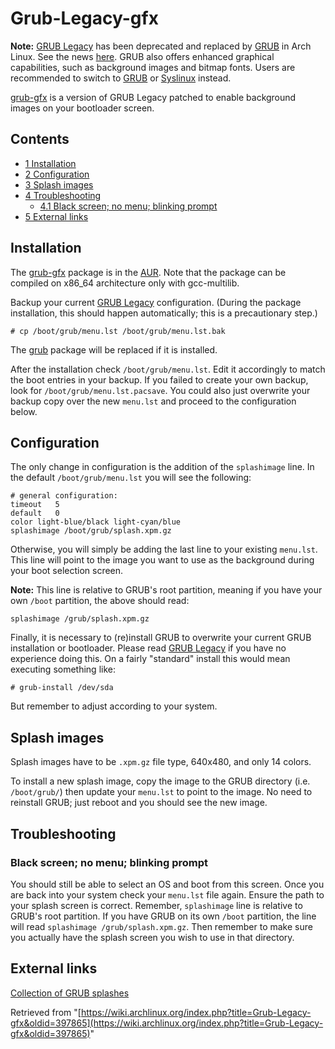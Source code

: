 # Grub-Legacy-gfx

**Note:** [GRUB Legacy](/index.php/GRUB_Legacy "GRUB Legacy") has been deprecated and replaced by [GRUB](/index.php/GRUB "GRUB") in Arch Linux. See the news [here](https://www.archlinux.org/news/grub-legacy-no-longer-supported/). GRUB also offers enhanced graphical capabilities, such as background images and bitmap fonts. Users are recommended to switch to [GRUB](/index.php/GRUB "GRUB") or [Syslinux](/index.php/Syslinux "Syslinux") instead.

[grub-gfx](https://aur.archlinux.org/packages/grub-gfx/) is a version of GRUB Legacy patched to enable background images on your bootloader screen.

## Contents

*   [1 Installation](#Installation)
*   [2 Configuration](#Configuration)
*   [3 Splash images](#Splash_images)
*   [4 Troubleshooting](#Troubleshooting)
    *   [4.1 Black screen; no menu; blinking prompt](#Black_screen.3B_no_menu.3B_blinking_prompt)
*   [5 External links](#External_links)

## Installation

The [grub-gfx](https://aur.archlinux.org/packages/grub-gfx/) package is in the [AUR](/index.php/AUR "AUR"). Note that the package can be compiled on x86_64 architecture only with gcc-multilib.

Backup your current [GRUB Legacy](/index.php/GRUB_Legacy "GRUB Legacy") configuration. (During the package installation, this should happen automatically; this is a precautionary step.)

```
# cp /boot/grub/menu.lst /boot/grub/menu.lst.bak

```

The [grub](https://www.archlinux.org/packages/?name=grub) package will be replaced if it is installed.

After the installation check `/boot/grub/menu.lst`. Edit it accordingly to match the boot entries in your backup. If you failed to create your own backup, look for `/boot/grub/menu.lst.pacsave`. You could also just overwrite your backup copy over the new `menu.lst` and proceed to the configuration below.

## Configuration

The only change in configuration is the addition of the `splashimage` line. In the default `/boot/grub/menu.lst` you will see the following:

```
# general configuration:
timeout   5
default   0
color light-blue/black light-cyan/blue
splashimage /boot/grub/splash.xpm.gz

```

Otherwise, you will simply be adding the last line to your existing `menu.lst`. This line will point to the image you want to use as the background during your boot selection screen.

**Note:** This line is relative to GRUB's root partition, meaning if you have your own `/boot` partition, the above should read:

```
splashimage /grub/splash.xpm.gz

```

Finally, it is necessary to (re)install GRUB to overwrite your current GRUB installation or bootloader. Please read [GRUB Legacy](/index.php/GRUB_Legacy "GRUB Legacy") if you have no experience doing this. On a fairly "standard" install this would mean executing something like:

```
# grub-install /dev/sda

```

But remember to adjust according to your system.

## Splash images

Splash images have to be `.xpm.gz` file type, 640x480, and only 14 colors.

To install a new splash image, copy the image to the GRUB directory (i.e. `/boot/grub/`) then update your `menu.lst` to point to the image. No need to reinstall GRUB; just reboot and you should see the new image.

## Troubleshooting

### Black screen; no menu; blinking prompt

You should still be able to select an OS and boot from this screen. Once you are back into your system check your `menu.lst` file again. Ensure the path to your splash screen is correct. Remember, `splashimage` line is relative to GRUB's root partition. If you have GRUB on its own `/boot` partition, the line will read `splashimage /grub/splash.xpm.gz`. Then remember to make sure you actually have the splash screen you wish to use in that directory.

## External links

[Collection of GRUB splashes](http://www.schultz-net.dk/grub.html)

Retrieved from "[https://wiki.archlinux.org/index.php?title=Grub-Legacy-gfx&oldid=397865](https://wiki.archlinux.org/index.php?title=Grub-Legacy-gfx&oldid=397865)"